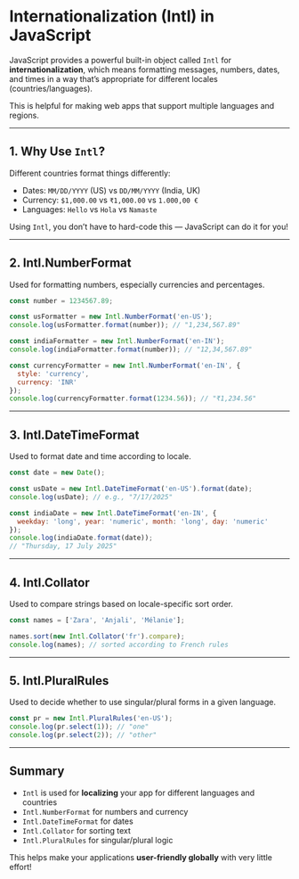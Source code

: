 # Internationalization (Intl) in JavaScript

JavaScript provides a powerful built-in object called `Intl` for **internationalization**, which means formatting messages, numbers, dates, and times in a way that’s appropriate for different locales (countries/languages).

This is helpful for making web apps that support multiple languages and regions.

---

## 1. Why Use `Intl`?

Different countries format things differently:

* Dates: `MM/DD/YYYY` (US) vs `DD/MM/YYYY` (India, UK)
* Currency: `$1,000.00` vs `₹1,000.00` vs `1.000,00 €`
* Languages: `Hello` vs `Hola` vs `Namaste`

Using `Intl`, you don’t have to hard-code this — JavaScript can do it for you!

---

## 2. Intl.NumberFormat

Used for formatting numbers, especially currencies and percentages.

```js
const number = 1234567.89;

const usFormatter = new Intl.NumberFormat('en-US');
console.log(usFormatter.format(number)); // "1,234,567.89"

const indiaFormatter = new Intl.NumberFormat('en-IN');
console.log(indiaFormatter.format(number)); // "12,34,567.89"

const currencyFormatter = new Intl.NumberFormat('en-IN', {
  style: 'currency',
  currency: 'INR'
});
console.log(currencyFormatter.format(1234.56)); // "₹1,234.56"
```

---

## 3. Intl.DateTimeFormat

Used to format date and time according to locale.

```js
const date = new Date();

const usDate = new Intl.DateTimeFormat('en-US').format(date);
console.log(usDate); // e.g., "7/17/2025"

const indiaDate = new Intl.DateTimeFormat('en-IN', {
  weekday: 'long', year: 'numeric', month: 'long', day: 'numeric'
});
console.log(indiaDate.format(date));
// "Thursday, 17 July 2025"
```

---

## 4. Intl.Collator

Used to compare strings based on locale-specific sort order.

```js
const names = ['Zara', 'Anjali', 'Mélanie'];

names.sort(new Intl.Collator('fr').compare);
console.log(names); // sorted according to French rules
```

---

## 5. Intl.PluralRules

Used to decide whether to use singular/plural forms in a given language.

```js
const pr = new Intl.PluralRules('en-US');
console.log(pr.select(1)); // "one"
console.log(pr.select(2)); // "other"
```

---

## Summary

* `Intl` is used for **localizing** your app for different languages and countries
* `Intl.NumberFormat` for numbers and currency
* `Intl.DateTimeFormat` for dates
* `Intl.Collator` for sorting text
* `Intl.PluralRules` for singular/plural logic

This helps make your applications **user-friendly globally** with very little effort!
